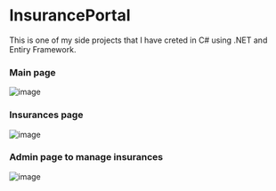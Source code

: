 # InsurancePortal

This is one of my side projects that I have creted in C# using .NET and Entiry Framework.

### Main page

![image](https://github.com/user-attachments/assets/c9b669d0-de78-41c1-933f-be1b782ea441)

### Insurances page

![image](https://github.com/user-attachments/assets/7bc617e3-4a53-4790-8715-897c7eac49ed)

### Admin page to manage insurances

![image](https://github.com/user-attachments/assets/7c73e3d9-1f24-4e6f-bc61-477abb7179c3)
